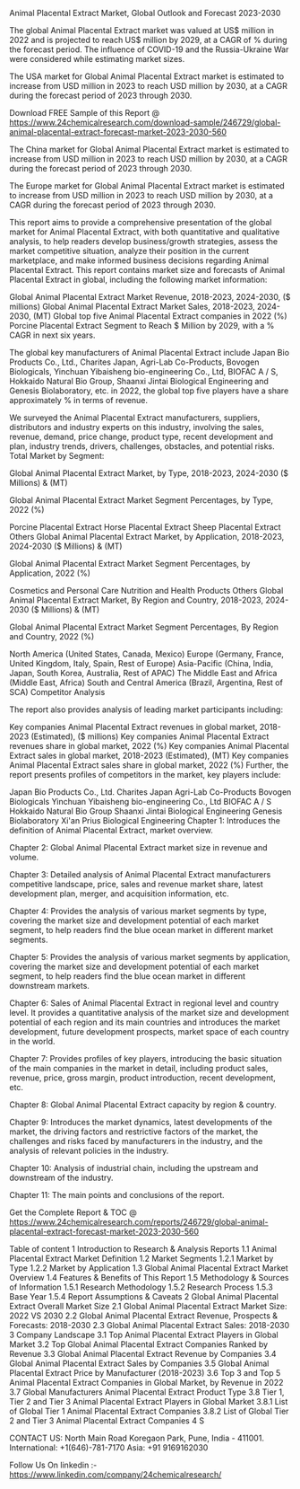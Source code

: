 Animal Placental Extract Market, Global Outlook and Forecast 2023-2030

The global Animal Placental Extract market was valued at US$ million in 2022 and is projected to reach US$ million by 2029, at a CAGR of % during the forecast period. The influence of COVID-19 and the Russia-Ukraine War were considered while estimating market sizes.

The USA market for Global Animal Placental Extract market is estimated to increase from USD million in 2023 to reach USD million by 2030, at a CAGR during the forecast period of 2023 through 2030.

Download FREE Sample of this Report @ https://www.24chemicalresearch.com/download-sample/246729/global-animal-placental-extract-forecast-market-2023-2030-560

The China market for Global Animal Placental Extract market is estimated to increase from USD million in 2023 to reach USD million by 2030, at a CAGR during the forecast period of 2023 through 2030.

The Europe market for Global Animal Placental Extract market is estimated to increase from USD million in 2023 to reach USD million by 2030, at a CAGR during the forecast period of 2023 through 2030.

This report aims to provide a comprehensive presentation of the global market for Animal Placental Extract, with both quantitative and qualitative analysis, to help readers develop business/growth strategies, assess the market competitive situation, analyze their position in the current marketplace, and make informed business decisions regarding Animal Placental Extract. This report contains market size and forecasts of Animal Placental Extract in global, including the following market information:

Global Animal Placental Extract Market Revenue, 2018-2023, 2024-2030, ($ millions)
Global Animal Placental Extract Market Sales, 2018-2023, 2024-2030, (MT)
Global top five Animal Placental Extract companies in 2022 (%)
Porcine Placental Extract Segment to Reach $ Million by 2029, with a % CAGR in next six years.

The global key manufacturers of Animal Placental Extract include Japan Bio Products Co., Ltd., Charites Japan, Agri-Lab Co-Products, Bovogen Biologicals, Yinchuan Yibaisheng bio-engineering Co., Ltd, BIOFAC A / S, Hokkaido Natural Bio Group, Shaanxi Jintai Biological Engineering and Genesis Biolaboratory, etc. in 2022, the global top five players have a share approximately % in terms of revenue.

We surveyed the Animal Placental Extract manufacturers, suppliers, distributors and industry experts on this industry, involving the sales, revenue, demand, price change, product type, recent development and plan, industry trends, drivers, challenges, obstacles, and potential risks. Total Market by Segment:

Global Animal Placental Extract Market, by Type, 2018-2023, 2024-2030 ($ Millions) & (MT)

Global Animal Placental Extract Market Segment Percentages, by Type, 2022 (%)

Porcine Placental Extract
Horse Placental Extract
Sheep Placental Extract
Others
Global Animal Placental Extract Market, by Application, 2018-2023, 2024-2030 ($ Millions) & (MT)

Global Animal Placental Extract Market Segment Percentages, by Application, 2022 (%)

Cosmetics and Personal Care
Nutrition and Health Products
Others
Global Animal Placental Extract Market, By Region and Country, 2018-2023, 2024-2030 ($ Millions) & (MT)

Global Animal Placental Extract Market Segment Percentages, By Region and Country, 2022 (%)

North America (United States, Canada, Mexico)
Europe (Germany, France, United Kingdom, Italy, Spain, Rest of Europe)
Asia-Pacific (China, India, Japan, South Korea, Australia, Rest of APAC)
The Middle East and Africa (Middle East, Africa)
South and Central America (Brazil, Argentina, Rest of SCA)
Competitor Analysis

The report also provides analysis of leading market participants including:

Key companies Animal Placental Extract revenues in global market, 2018-2023 (Estimated), ($ millions)
Key companies Animal Placental Extract revenues share in global market, 2022 (%)
Key companies Animal Placental Extract sales in global market, 2018-2023 (Estimated), (MT)
Key companies Animal Placental Extract sales share in global market, 2022 (%)
Further, the report presents profiles of competitors in the market, key players include:

Japan Bio Products Co., Ltd.
Charites Japan
Agri-Lab Co-Products
Bovogen Biologicals
Yinchuan Yibaisheng bio-engineering Co., Ltd
BIOFAC A / S
Hokkaido Natural Bio Group
Shaanxi Jintai Biological Engineering
Genesis Biolaboratory
Xi'an Prius Biological Engineering
Chapter 1: Introduces the definition of Animal Placental Extract, market overview.

Chapter 2: Global Animal Placental Extract market size in revenue and volume.

Chapter 3: Detailed analysis of Animal Placental Extract manufacturers competitive landscape, price, sales and revenue market share, latest development plan, merger, and acquisition information, etc.

Chapter 4: Provides the analysis of various market segments by type, covering the market size and development potential of each market segment, to help readers find the blue ocean market in different market segments.

Chapter 5: Provides the analysis of various market segments by application, covering the market size and development potential of each market segment, to help readers find the blue ocean market in different downstream markets.

Chapter 6: Sales of Animal Placental Extract in regional level and country level. It provides a quantitative analysis of the market size and development potential of each region and its main countries and introduces the market development, future development prospects, market space of each country in the world.

Chapter 7: Provides profiles of key players, introducing the basic situation of the main companies in the market in detail, including product sales, revenue, price, gross margin, product introduction, recent development, etc.

Chapter 8: Global Animal Placental Extract capacity by region & country.

Chapter 9: Introduces the market dynamics, latest developments of the market, the driving factors and restrictive factors of the market, the challenges and risks faced by manufacturers in the industry, and the analysis of relevant policies in the industry.

Chapter 10: Analysis of industrial chain, including the upstream and downstream of the industry.

Chapter 11: The main points and conclusions of the report.

Get the Complete Report & TOC @ https://www.24chemicalresearch.com/reports/246729/global-animal-placental-extract-forecast-market-2023-2030-560

Table of content
1 Introduction to Research & Analysis Reports
1.1 Animal Placental Extract Market Definition
1.2 Market Segments
1.2.1 Market by Type
1.2.2 Market by Application
1.3 Global Animal Placental Extract Market Overview
1.4 Features & Benefits of This Report
1.5 Methodology & Sources of Information
1.5.1 Research Methodology
1.5.2 Research Process
1.5.3 Base Year
1.5.4 Report Assumptions & Caveats
2 Global Animal Placental Extract Overall Market Size
2.1 Global Animal Placental Extract Market Size: 2022 VS 2030
2.2 Global Animal Placental Extract Revenue, Prospects & Forecasts: 2018-2030
2.3 Global Animal Placental Extract Sales: 2018-2030
3 Company Landscape
3.1 Top Animal Placental Extract Players in Global Market
3.2 Top Global Animal Placental Extract Companies Ranked by Revenue
3.3 Global Animal Placental Extract Revenue by Companies
3.4 Global Animal Placental Extract Sales by Companies
3.5 Global Animal Placental Extract Price by Manufacturer (2018-2023)
3.6 Top 3 and Top 5 Animal Placental Extract Companies in Global Market, by Revenue in 2022
3.7 Global Manufacturers Animal Placental Extract Product Type
3.8 Tier 1, Tier 2 and Tier 3 Animal Placental Extract Players in Global Market
3.8.1 List of Global Tier 1 Animal Placental Extract Companies
3.8.2 List of Global Tier 2 and Tier 3 Animal Placental Extract Companies
4 S

CONTACT US:
North Main Road Koregaon Park, Pune, India - 411001.
International: +1(646)-781-7170
Asia: +91 9169162030

Follow Us On linkedin :- https://www.linkedin.com/company/24chemicalresearch/
